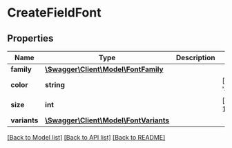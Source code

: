 # CreateFieldFont

## Properties
Name | Type | Description | Notes
------------ | ------------- | ------------- | -------------
**family** | [**\Swagger\Client\Model\FontFamily**](FontFamily.md) |  | 
**color** | **string** |  | [default to '#000000']
**size** | **int** |  | [default to 12]
**variants** | [**\Swagger\Client\Model\FontVariants**](FontVariants.md) |  | 

[[Back to Model list]](../../README.md#documentation-for-models) [[Back to API list]](../../README.md#documentation-for-api-endpoints) [[Back to README]](../../README.md)


